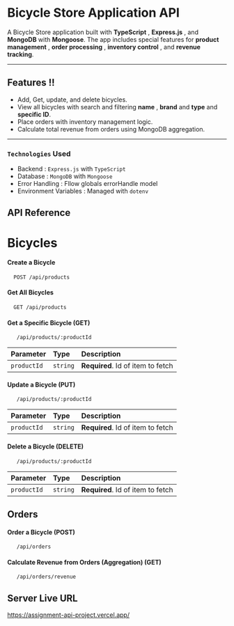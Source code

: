 # Bicycle Store Application API

A Bicycle Store application built with **TypeScript** , **Express.js** , and **MongoDB** with **Mongoose**. The app includes special features for **product management** , **order processing** , **inventory control** , and **revenue tracking**.

---

## Features !!

- Add, Get, update, and delete bicycles.
- View all bicycles with search and filtering **name** , **brand** and **type** and **specific ID**.
- Place orders with inventory management logic.
- Calculate total revenue from orders using MongoDB aggregation.

---

### `Technologies` Used

- Backend : `Express.js` with `TypeScript`
- Database : `MongoDB` with `Mongoose`
- Error Handling : Fllow globals errorHandle model
- Environment Variables : Managed with `dotenv`

## API Reference

# Bicycles

#### Create a Bicycle

```http
  POST /api/products
```

#### Get All Bicycles

```http
  GET /api/products
```

#### Get a Specific Bicycle (GET)

```http
   /api/products/:productId
```

| Parameter   | Type     | Description                       |
| :---------- | :------- | :-------------------------------- |
| `productId` | `string` | **Required**. Id of item to fetch |

#### Update a Bicycle (PUT)

```http
   /api/products/:productId
```

| Parameter   | Type     | Description                       |
| :---------- | :------- | :-------------------------------- |
| `productId` | `string` | **Required**. Id of item to fetch |

#### Delete a Bicycle (DELETE)

```http
   /api/products/:productId
```

| Parameter   | Type     | Description                       |
| :---------- | :------- | :-------------------------------- |
| `productId` | `string` | **Required**. Id of item to fetch |

## Orders

#### Order a Bicycle (POST)

```http
   /api/orders
```

#### Calculate Revenue from Orders (Aggregation) (GET)

```http
   /api/orders/revenue
```

## Server Live URL

https://assignment-api-project.vercel.app/
